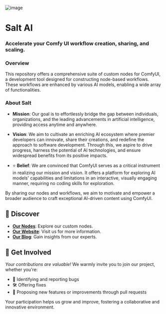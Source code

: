 ![image](https://github.com/scottbaggett/SaltAI/assets/474873/6638a9c4-1a96-47c3-a713-a27383674465)

# Salt AI
### Accelerate your Comfy UI workflow creation, sharing, and scaling.

### Overview
This repository offers a comprehensive suite of custom nodes for ComfyUI, a development tool designed for constructing node-based workflows. These workflows are enhanced by various AI models, enabling a wide array of functionalities.

### About Salt
- **Mission**: Our goal is to effortlessly bridge the gap between individuals, organizations, and the leading advancements in artificial intelligence, providing access anytime and anywhere.

- **Vision**: We aim to cultivate an enriching AI ecosystem where premier developers can innovate, share their creations, and redefine the approach to software development. Through this, we aspire to drive progress, harness the potential of AI technologies, and ensure widespread benefits from its positive impacts.

- ⭐ **Belief**: We are convinced that ComfyUI serves as a critical instrument in realizing our mission and vision. It offers a platform for exploring AI models' capabilities and limitations in an interactive, visually engaging manner, requiring no coding skills for exploration.

By sharing our nodes and workflows, we aim to motivate and empower a broader audience to craft exceptional AI-driven content using ComfyUI.

## 🧭 Discover

- **[Our Nodes](https://github.com/get-salt-AI/SaltAI/tree/main/nodes)**: Explore our custom nodes.
- **[Our Website](https://getsalt.ai)**: Visit us for more information.
- **[Our Blog](https://blog.getsalt.ai/)**: Gain insights from our experts.

## 🤝 Get Involved 
_Your contributions are valuable!_ We warmly invite you to join our project, whether you're:

- 🐛 Identifying and reporting bugs
- 🛠️ Offering fixes
- 🚀 Proposing new features or improvements through pull requests

Your participation helps us grow and improve, fostering a collaborative and innovative environment.
